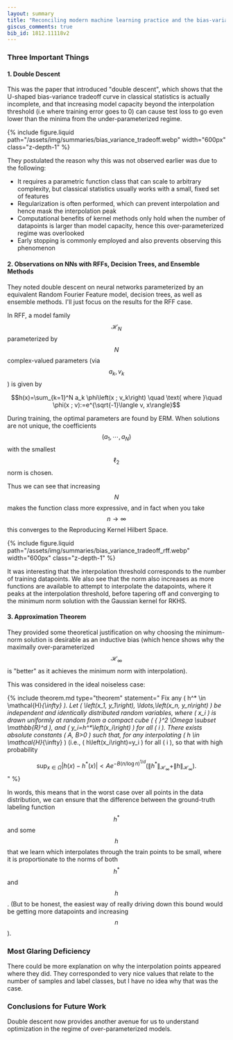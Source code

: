 ```yaml
---
layout: summary
title: "Reconciling modern machine learning practice and the bias-variance trade-off"
giscus_comments: true
bib_id: 1812.11118v2
---
```


### Three Important Things

#### 1. Double Descent

This was the paper that introduced "double descent", which shows that the
U-shaped bias-variance tradeoff curve in classical statistics is actually
incomplete, and that increasing model capacity beyond the interpolation
threshold (i.e where training error goes to 0) can cause test loss to go even
lower than the minima from the under-parameterized regime.

{% include figure.liquid
    path="/assets/img/summaries/bias_variance_tradeoff.webp"
    width="600px"
    class="z-depth-1"
%}

They postulated the reason why this was not observed earlier was due to the following:

* It requires a parametric function class that can scale to arbitrary complexity, but 
classical statistics usually works with a small, fixed set of features
* Regularization is often performed, which can prevent interpolation and hence mask the interpolation peak
* Computational benefits of kernel methods only hold when the number of datapoints is
larger than model capacity, hence this over-parameterized regime was overlooked
* Early stopping is commonly employed and also prevents observing this phenomenon

#### 2. Observations on NNs with RFFs, Decision Trees, and Ensemble Methods

They noted double descent on neural networks parameterized by an equivalent
Random Fourier Feature model, decision trees, as well as ensemble methods.
I'll just focus on the results for the RFF case.

In RFF, a model family $$\mathcal{H}_N$$ parameterized by $$N$$ complex-valued
parameters (via $$a_k, v_k$$) is given by

$$h(x)=\sum_{k=1}^N a_k \phi\left(x ; v_k\right) \quad \text{ where }\quad \phi(x ; v):=e^{\sqrt{-1}\langle v, x\rangle}$$

During training, the optimal parameters are found by ERM. When solutions are not
unique, the coefficients $$(a_1, \cdots, a_N)$$ with the smallest $$\ell_2$$
norm is chosen.

Thus we can see that increasing $$N$$ makes the function class more expressive,
and in fact when you take $$n \to \infty$$ this converges to the Reproducing
Kernel Hilbert Space.

{% include figure.liquid
    path="/assets/img/summaries/bias_variance_tradeoff_rff.webp"
    width="600px"
    class="z-depth-1"
%}

It was interesting that the interpolation threshold corresponds to the number of
training datapoints. We also see that the norm also increases as more functions
are available to attempt to interpolate the datapoints, where it peaks at the
interpolation threshold, before tapering off and converging to the minimum norm
solution with the Gaussian kernel for RKHS.

#### 3. Approximation Theorem

They provided some theoretical justification on why choosing the minimum-norm
solution is desirable as an inductive bias (which hence shows why the maximally
over-parameterized $$\mathcal{H}_\infty$$ is "better" as it achieves the minimum
norm with interpolation).

This was considered in the ideal noiseless case:

<!-- prettier-ignore -->
{% include theorem.md 
  type="theorem"
  statement="
  Fix any \( h^* \in \mathcal{H}_{\infty} \). Let \( \left(x_1, y_1\right), \ldots,\left(x_n, y_n\right) \) be independent and identically distributed random variables, where \( x_i \) is drawn uniformly at random from a compact cube \( { }^2 \Omega \subset \mathbb{R}^d \), and \( y_i=h^*\left(x_i\right) \) for all \( i \). There exists absolute constants \( A, B>0 \) such that, for any interpolating \( h \in \mathcal{H}_{\infty} \) (i.e., \( h\left(x_i\right)=y_i \) for all \( i \), so that with high probability

$$ \sup _{x \in \Omega}\left|h(x)-h^*(x)\right|<A e^{-B(n / \log n)^{1 / d}}\left(\left\|h^*\right\|_{\mathcal{H}_{\infty}}+\|h\|_{\mathcal{H}_{\infty}}\right) \text {. } $$
"
%}

In words, this means that in the worst case over all points in the data distribution, we can ensure that
the difference between the ground-truth labeling function
$$h^*$$ and some $$h$$ that we learn which interpolates 
through the train points to be small, where it is proportionate to the norms of both $$h^*$$ and $$h$$.
(But to be honest, the easiest way of really driving down this bound would be
getting more datapoints and increasing $$n$$).

### Most Glaring Deficiency

There could be more explanation on why the interpolation points appeared where
they did. They corresponded to very nice values that relate to the number of samples
and label classes, but I have no idea why that was the case.

### Conclusions for Future Work

Double descent now provides another avenue for us to understand optimization in the regime of over-parameterized models.